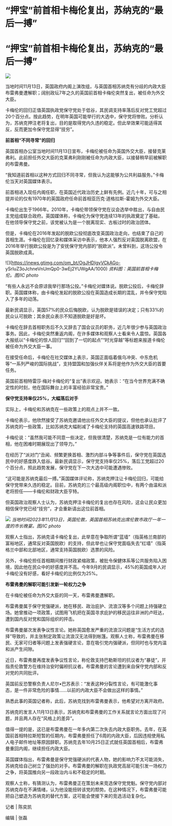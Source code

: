 # “押宝”前首相卡梅伦复出，苏纳克的“最后一搏”

# “押宝”前首相卡梅伦复出，苏纳克的“最后一搏”

![](https://inews.gtimg.com/om_bt/OqKD6WnsZWOknF4M-l0bsjvT7RPglp_91m8gFZXoAocdYAA/1000)

当地时间11月13日，英国政府内阁上演改组，与英国首相苏纳克有分歧的内政大臣布雷弗曼遭解职；阔别政坛7年之久的英国前首相卡梅伦突然复出，被任命为外交大臣。

卡梅伦的回归正值英国执政党保守党处于低谷，其民调支持率落后反对党工党超过20个百分点。按此趋势，在明年英国可能举行的大选中，保守党将惨败。分析认为，苏纳克押注老将复出，目的是取得党内久违的稳定。但此举效果可能适得其反，反而更加令保守党显得“技穷”。

**前首相“不同寻常”的回归**

英国首相办公室当地时间11月13日宣布，卡梅伦被任命为英国外交大臣，接替克莱弗利。此前担任外交大臣的克莱弗利刚刚被任命为内政大臣，以接替稍早前被解职的布雷弗曼。

“我知道前首相以这种方式回归不同寻常，但我认为这能够为公共利益服务。”卡梅伦当天对英国媒体表示。

前首相进入现任内阁任职，在英国近代政治历史上鲜有先例。近几十年，可与之相提并论的仅有1970年的英国政府任命前首相亚历克·道格拉斯-霍姆为外交大臣。

卡梅伦出生于1966年。2010年，卡梅伦带领保守党在议会选举中胜出，与自由民主党组成联合政府。英国媒体称，卡梅伦为保守党连续13年的执政奠定了基础，在他领导保守党之前，该党被认为是一个脱离现实、古板过时的政治团体。

但是，卡梅伦在2016年发起的脱欧公投彻底改变英国政治走向，也结束了自己的首相生涯。卡梅伦在回忆录和媒体采访中表示，他本人强烈反对英国脱离欧盟，在2016年举行脱欧公投是为了安抚保守党内部的“脱欧派”。未曾料到，这场公投令英国脱欧成真。

![](https://inews.gtimg.com/om_bt/OgJHDIgyVCkAGo-
ySrIuZ3oJchneVnUmQp0-3wEj2YUWgAA/1000) _资料图：英国前首相卡梅伦。图/IC photo_

“有些人永远不会原谅我举行那场公投。”卡梅伦对媒体说。脱欧公投后，卡梅伦辞职。英国媒体称，由卡梅伦发起的脱欧公投在英国造成长期的混乱，并令保守党陷入了多年的动荡。

最新民调显示，英国57%的民众后悔脱欧，认为脱欧是错误的决定；只有33%的民众认可脱欧；其余民众表示不知道脱欧是好是坏。

卡梅伦在辞去首相职务后不久又辞去了国会议员的职务，近几年很少参与英国政治事务。因此，卡梅伦突然重返内阁，在许多媒体和观察人士看来令人震惊。英国各大报纸以“卡梅伦的惊人回归”“回到了一切的起点”“时光穿越”等标题来报道卡梅伦被任命为外交大臣一事。

在接受任命后，卡梅伦在社交媒体上表示，英国正面临着俄乌冲突、中东危机等“一系列严峻的国际挑战”，支持盟国和加强伙伴关系将是他作为外交大臣的首要任务。

英国前首相特雷莎·梅对卡梅伦的“复出”表示欢迎。她表示：“在当今世界充满不确定性的时刻，他在国际舞台上的丰富经验非常宝贵。”

**保守党支持率仅25%，大幅落后对手**

实际上，卡梅伦和苏纳克在一些政策上的观点上并不一致。

卡梅伦表示，他欣然接受了苏纳克邀请他出任外交大臣的提议，但他也承认批评了苏纳克的一些政策，比如苏纳克大幅削减了卡梅伦支持的英国高速铁路项目。

卡梅伦说：“虽然我可能不同意一些决定，但我很清楚，苏纳克是一位有能力的首相，他在困难时期展现出了领导力。”

在经历了“派对门”丑闻、频繁更换首相、激烈内部斗争等事件后，保守党在英国选民中的好感度跌入低谷。最新民调显示，保守党支持率仅25%，落后工党超过20个百分点，照此趋势发展，保守党在下一次大选中可能遭遇惨败。

“这可能是苏纳克最后一搏。”英国媒体评论称，苏纳克押注让卡梅伦回归，可能给保守党带来久违的稳定。目前，苏纳克的三个最高级内阁职位中，有两个由温和派老将担任——卡梅伦和财政大臣亨特。

但英国政治观察人士认为，苏纳克押注卡梅伦的复出也存在风险，这会让民众更加相信保守党已经“技穷”，才会重新请出这位前首相。

![](https://inews.gtimg.com/om_bt/Omx_bxwYUJ4hSVMX2n3une2BadkSaMGSrJ8g7pCV7yxHwAA/1000)
_当地时间2023年11月13日，英国伦敦，英国首相苏纳克出席伦敦市政厅一年一度的市长晚宴。图/IC photo_

观察人士指出，苏纳克请卡梅伦复出，此举意在争取所谓“蓝墙”（指英格兰南部的富裕地区，通常反对英国脱欧）的支持，但此举也让保守党面临失去“红墙”（指英格兰中部和北部地区，通常支持英国脱欧）选票的风险。

另外，卡梅伦担任首相期间推行财政紧缩政策，被批令保健体系等公共服务陷入困境，因此他在民众中的好感度并不高。今年9月的民调显示，45%的英国成年人对卡梅伦没有好感，看好卡梅伦的比例仅为25%。

**布雷弗曼的解职可能引发新一轮权力之争**

在卡梅伦被任命为外交大臣的同一天，布雷弗曼遭解职。

布雷弗曼属于保守党强硬派，她在移民、政治庇护、流浪汉等多个问题上持强硬立场。她曾推动一项政策，试图用飞机把在英国寻求庇护的移民运往非洲的卢旺达，遭到国内反对党和国际组织的抨击。

布雷弗曼屡次发表争议性言论。她称英国愈发严重的流浪汉问题是“生活方式的选择”导致的，并主张制定政策让流浪汉无法得到帐篷。观察人士称，布雷弗曼在移民、无家可归者等问题上发表强硬言论，意在吸引党内强硬派，但同时也与党内温和派产生间隙。

近日，布雷弗曼再度发表争议性言论，称伦敦支持巴勒斯坦的抗议者为“暴徒”，并指责伦敦警方在维持治安时偏袒抗议者。布雷弗曼的言论遭到来自保守党内部和反对党的共同批评。

英国前反恐警察负责人尼尔•巴苏表示：“发表这种分裂性言论，有可能激化事态，是一件非常危险的事情……以前的内政大臣不会做出这样的事情。”

熟悉此事的英国记者称，此后，苏纳克找到布雷弗曼表示，他希望对方离开政府。

苏纳克的发言人11月13日表示，苏纳克和布雷弗曼的工作关系就言论方面出现了问题，并且两人存在“风格上的差异”。

值得一提的是，这已是布雷弗曼在一年多内第二次失去内政大臣职务。去年，在英国前首相特拉斯短暂的任期内，布雷弗曼担任了6周的内政大臣，后因违规使用私人电子邮件地址等原因辞职。苏纳克去年10月25日正式就任英国首相后，布雷弗曼重回内阁，继续担任内政大臣。

英国媒体指出，布雷弗曼是保守党强硬派的代表人物，她的影响力不太可能消失，苏纳克给自己树立了强劲的对手。布雷弗曼的解职在执政党高层可能引发一场权力之争，将英国推向另一段政治内斗和不稳定的时期。

观察人士称，有猜测认为，布雷弗曼正在策划未来竞选保守党党魁。保守党内部对苏纳克存在不满情绪，认为他没能扭转该党的颓势。在这种情况下，布雷弗曼可能把自己塑造为苏纳克的替代方案，这可能会使接下来的竞选活动复杂化。

记者 | 陈奕凯

编辑 | 张磊

